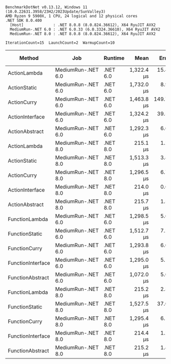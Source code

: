 ```

BenchmarkDotNet v0.13.12, Windows 11 (10.0.22631.3958/23H2/2023Update/SunValley3)
AMD Ryzen 9 5900X, 1 CPU, 24 logical and 12 physical cores
.NET SDK 8.0.400
  [Host]             : .NET 8.0.8 (8.0.824.36612), X64 RyuJIT AVX2
  MediumRun-.NET 6.0 : .NET 6.0.33 (6.0.3324.36610), X64 RyuJIT AVX2
  MediumRun-.NET 8.0 : .NET 8.0.8 (8.0.824.36612), X64 RyuJIT AVX2

IterationCount=15  LaunchCount=2  WarmupCount=10  

```
| Method            | Job                | Runtime  | Mean       | Error     | StdDev    | Median     | Min        | Max        | P90        | Code Size | Allocated |
|------------------ |------------------- |--------- |-----------:|----------:|----------:|-----------:|-----------:|-----------:|-----------:|----------:|----------:|
| ActionLambda      | MediumRun-.NET 6.0 | .NET 6.0 | 1,322.4 μs |  15.44 μs |  23.12 μs | 1,322.9 μs | 1,289.8 μs | 1,379.6 μs | 1,349.7 μs |      39 B |       1 B |
| ActionStatic      | MediumRun-.NET 6.0 | .NET 6.0 | 1,732.0 μs |   8.92 μs |  13.08 μs | 1,727.4 μs | 1,717.2 μs | 1,765.3 μs | 1,752.4 μs |      39 B |       1 B |
| ActionCurry       | MediumRun-.NET 6.0 | .NET 6.0 | 1,463.8 μs | 149.78 μs | 219.55 μs | 1,307.4 μs | 1,285.3 μs | 1,856.5 μs | 1,812.2 μs |      39 B |       1 B |
| ActionInterface   | MediumRun-.NET 6.0 | .NET 6.0 | 1,324.2 μs |  39.50 μs |  59.12 μs | 1,301.2 μs | 1,283.0 μs | 1,477.5 μs | 1,421.2 μs |      48 B |       1 B |
| ActionAbstract    | MediumRun-.NET 6.0 | .NET 6.0 | 1,292.3 μs |   6.67 μs |   9.35 μs | 1,292.6 μs | 1,277.4 μs | 1,313.8 μs | 1,303.9 μs |      44 B |       1 B |
| ActionLambda      | MediumRun-.NET 8.0 | .NET 8.0 |   215.1 μs |   1.22 μs |   1.67 μs |   214.6 μs |   213.4 μs |   220.0 μs |   217.1 μs |      87 B |         - |
| ActionStatic      | MediumRun-.NET 8.0 | .NET 8.0 | 1,513.3 μs |   3.82 μs |   5.47 μs | 1,512.7 μs | 1,504.8 μs | 1,525.5 μs | 1,521.3 μs |      36 B |       1 B |
| ActionCurry       | MediumRun-.NET 8.0 | .NET 8.0 | 1,296.5 μs |   6.71 μs |   9.63 μs | 1,293.6 μs | 1,284.1 μs | 1,318.3 μs | 1,311.3 μs |      36 B |       1 B |
| ActionInterface   | MediumRun-.NET 8.0 | .NET 8.0 |   214.0 μs |   0.64 μs |   0.88 μs |   213.9 μs |   212.2 μs |   215.8 μs |   215.2 μs |      94 B |         - |
| ActionAbstract    | MediumRun-.NET 8.0 | .NET 8.0 |   215.7 μs |   1.53 μs |   2.29 μs |   215.6 μs |   212.1 μs |   220.3 μs |   219.4 μs |      91 B |         - |
| FunctionLambda    | MediumRun-.NET 6.0 | .NET 6.0 | 1,298.5 μs |   5.68 μs |   8.50 μs | 1,295.6 μs | 1,286.6 μs | 1,316.3 μs | 1,309.5 μs |      41 B |       1 B |
| FunctionStatic    | MediumRun-.NET 6.0 | .NET 6.0 | 1,512.7 μs |   7.26 μs |  10.65 μs | 1,509.6 μs | 1,498.4 μs | 1,543.2 μs | 1,525.8 μs |      41 B |       1 B |
| FunctionCurry     | MediumRun-.NET 6.0 | .NET 6.0 | 1,293.8 μs |   6.00 μs |   8.21 μs | 1,292.3 μs | 1,282.4 μs | 1,309.6 μs | 1,304.8 μs |      41 B |       1 B |
| FunctionInterface | MediumRun-.NET 6.0 | .NET 6.0 | 1,295.0 μs |   5.14 μs |   7.54 μs | 1,295.8 μs | 1,283.8 μs | 1,310.3 μs | 1,303.7 μs |      50 B |       1 B |
| FunctionAbstract  | MediumRun-.NET 6.0 | .NET 6.0 | 1,072.0 μs |   5.04 μs |   7.06 μs | 1,070.8 μs | 1,063.5 μs | 1,095.5 μs | 1,079.1 μs |      46 B |       1 B |
| FunctionLambda    | MediumRun-.NET 8.0 | .NET 8.0 |   215.2 μs |   2.34 μs |   3.50 μs |   214.0 μs |   211.1 μs |   225.3 μs |   219.2 μs |      89 B |         - |
| FunctionStatic    | MediumRun-.NET 8.0 | .NET 8.0 | 1,527.5 μs |  37.02 μs |  53.10 μs | 1,510.1 μs | 1,500.4 μs | 1,737.9 μs | 1,557.0 μs |      38 B |       1 B |
| FunctionCurry     | MediumRun-.NET 8.0 | .NET 8.0 | 1,295.4 μs |   6.17 μs |   9.04 μs | 1,293.2 μs | 1,282.8 μs | 1,319.6 μs | 1,308.1 μs |      38 B |       1 B |
| FunctionInterface | MediumRun-.NET 8.0 | .NET 8.0 |   214.4 μs |   1.28 μs |   1.88 μs |   214.3 μs |   211.2 μs |   218.3 μs |   216.4 μs |      96 B |         - |
| FunctionAbstract  | MediumRun-.NET 8.0 | .NET 8.0 |   215.2 μs |   1.43 μs |   2.05 μs |   214.5 μs |   212.0 μs |   219.4 μs |   218.1 μs |      93 B |         - |

